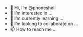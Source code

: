 - 👋 Hi, I’m @phoneshell
- 👀 I’m interested in ...
- 🌱 I’m currently learning ...
- 💞️ I’m looking to collaborate on ...
- 📫 How to reach me ...

<!---
phoneshell/phoneshell is a ✨ special ✨ repository because its `README.md` (this file) appears on your GitHub profile.
You can click the Preview link to take a look at your changes.
--->
